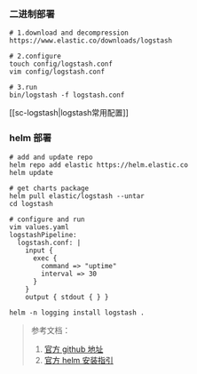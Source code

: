 ### 二进制部署
```shell
# 1.download and decompression
https://www.elastic.co/downloads/logstash

# 2.configure
touch config/logstash.conf
vim config/logstash.conf

# 3.run
bin/logstash -f logstash.conf
```
[[sc-logstash|logstash常用配置]]

### helm 部署
```shell
# add and update repo
helm repo add elastic https://helm.elastic.co
helm update

# get charts package
helm pull elastic/logstash --untar
cd logstash

# configure and run
vim values.yaml
logstashPipeline:
  logstash.conf: |
    input {
      exec {
        command => "uptime"
        interval => 30
      }
    }
    output { stdout { } }

helm -n logging install logstash .

```

> 参考文档：
> 1. [官方 github 地址](https://github.com/elastic/logstash) 
> 2. [官方 helm 安装指引](https://github.com/elastic/helm-charts/blob/main/logstash/README.md)